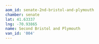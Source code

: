 ```yaml
---
aom_id: senate-2nd-bristol-and-plymouth
chamber: senate
lat: 41.63337
lng: -70.93865
name: Second Bristol and Plymouth
van_id: '004'
---
```

